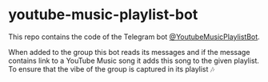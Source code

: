 # youtube-music-playlist-bot

This repo contains the code of the Telegram bot [@YoutubeMusicPlaylistBot](https://t.me/YoutubeMusicPlaylistBot).

When added to the group this bot reads its messages and if the message contains link to a YouTube Music song it adds this song to the given playlist. To ensure that the vibe of the group is captured in its playlist 🎶




